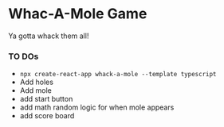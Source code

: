 # Whac-A-Mole Game

Ya gotta whack them all!

### TO DOs

- `npx create-react-app whack-a-mole --template typescript`
- Add holes
- Add mole
- add start button
- add math random logic for when mole appears
- add score board

